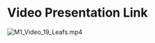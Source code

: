 # Video Presentation Link

![M1_Video_19_Leafs.mp4](https://1sfu-my.sharepoint.com/:v:/g/personal/prt2_sfu_ca/ERekTpWw0EFLrwJ2hnb-pxsBaz9IHeaG9DA4wsOSQeDT8A?e=vcUCYk&nav=eyJyZWZlcnJhbEluZm8iOnsicmVmZXJyYWxBcHAiOiJTdHJlYW1XZWJBcHAiLCJyZWZlcnJhbFZpZXciOiJTaGFyZURpYWxvZy1MaW5rIiwicmVmZXJyYWxBcHBQbGF0Zm9ybSI6IldlYiIsInJlZmVycmFsTW9kZSI6InZpZXcifX0%3D)